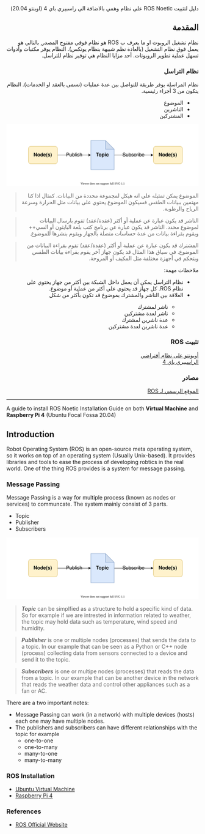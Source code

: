 <div dir="rtl">دليل لتثبيت ROS Noetic على نظام وهمي بالاضافة الى راسبيري باي 4 (اوبنتو 20.04)</div>

## <div dir="rtl">المقدمة</div>

<div dir="rtl">
نظام تشغيل الروبوت او ما يعرف ب ROS هو نظام فوقي مفتوح المصدر, بالتالي هو يعمل فوق نظام التشغيل (بالعادة نظم شبيهة بنظام يونكس). النظام يوفر مكتبات وأدوات تسهل عملية تطوير الروبوتات. أحد مزايا النظام هي توفير نظام للتراسل.
</div>

### <div dir="rtl">نظام التراسل</div>

<div dir="rtl">نظام المراسلة يوفر طريقة للتواصل بين عدة عمليات (تسمى بالعقد او الخدمات). النظام يتكون من 3 أجزاء رئيسية.
</div>

<div dir="rtl"><ul>
  <li>الموضوع</li>
  <li>الناشرين</li>
  <li>المشتركين</li>
</ul></div>

![](images/MP.svg)

> <div dir="rtl">الموضوع يمكن تمثيله على انه هيكل لمجموعة محددة من البيانات. كمثال اذا كنا مهتمين ببيانات الطقس فسيكون الموضوع يحتوي على بيانات مثل الحرارة وسرعة الرياح والرطوبة.</div>

> <div dir="rtl">الناشر قد يكون عبارة عن عملية أو أكثر (عقدة/عقد) تقوم بارسال البيانات لموضوع محدد. الناشر قد يكون عبارة عن برنامج كتب بلغة البايثون أو السي++ ويقوم بقراءة بيانات من عدة حساسات متصلة بالجهاز ويقوم بنشرها للموضوع.</div>

> <div dir="rtl">المشترك قد يكون عبارة عن عملية أو أكثر (عقدة/عقد) تقوم بقراءة البيانات من الموضوع. في سياق هذا المثال قد يكون جهاز آخر يقوم بقراءة بيانات الطقس ويتحكم في أجهزة مختلفة مثل المكيف أو المروحة.</div>

<div dir="rtl">ملاحظات مهمة: </div>

<div dir="rtl"><ul>
  <li>نظام التراسل يمكن أن يعمل داخل الشبكة بين أكثر من جهاز يحتوي على نظام ROS. كل جهاز قد يحتوي على أكثر من عملية أو موضوع.</li>
  <li>العلاقة بين الناشر والمشترك بموضوع قد تكون بأكثر من شكل</li>
  <ul>
      <li>ناشر لمشترك</li>
      <li>ناشر لعدة مشتركين</li>
      <li>عدة ناشرين لمشترك</li>
      <li>عدة ناشرين لعدة مشتركين</li>
   </ul>
</ul></div>

### <div dir="rtl">تثبيت ROS</div>
[<div dir="rtl">أوبونتو على نظام أفتراضي</div>](Ubuntu-Virtual-Machine.md)
[<div dir="rtl">الراسبيري باي 4</div>]()

### <div dir="rtl">مصادر</div>
[<div dir="rtl">الموقع الرسمي لـ ROS</div>](https://www.ros.org/)


---


A guide to install ROS Noetic Installation Guide on both **Virtual Machine** and **Raspberry Pi 4** (Ubuntu Focal Fossa 20.04)

## Introduction 

Robot Operating System (ROS) is an open-source meta operating system, so it works on top of an operating system (Usually Unix-based). It provides libraries and tools to ease the process of developing robtics in the real world. One of the thing ROS provides is a system for message passing.

### Message Passing

Message Passing is a way for multiple process (known as nodes or services) to communcate. The system mainly consist of 3 parts.

- Topic
- Publisher
- Subscribers

![](images/MP.svg)

> ***Topic*** can be simplfied as a structure to hold a specific kind of data. So for example if we are intrested in information related to weather, the topic may hold data such as temperature, wind speed and humidity. 

> ***Publisher*** is one or multiple nodes (processes) that sends the data to a topic. In our example that can be seen as a Python or C++ node (process) collecting data from sensors connected to a device and send it to the topic.

> ***Subscribers*** is one or multipe nodes (processes) that reads the data from a topic. In our example that can be another device in the network that reads the weather data and control other appliances such as a fan or AC.

There are a two important notes:
- Message Passing can work (in a network) with multiple devices (hosts) each one may have multiple nodes.
- The publishers and subscribers can have different relationships with the topic for example
	- one-to-one
	- one-to-many
	- many-to-one
	- many-to-many
### ROS Installation
- [Ubuntu Virtual Machine](Ubuntu-Virtual-Machine.md)
- [Raspberry Pi 4]()

### References
- [ROS Official Website](https://www.ros.org/)
